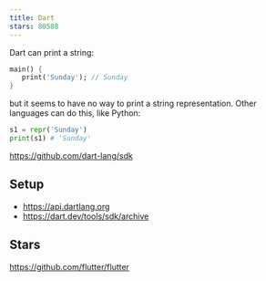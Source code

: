 ```yaml
---
title: Dart
stars: 80588
---
```


Dart can print a string:

~~~dart
main() {
   print('Sunday'); // Sunday
}
~~~

but it seems to have no way to print a string representation. Other languages
can do this, like Python:

~~~py
s1 = repr('Sunday')
print(s1) # 'Sunday'
~~~

<https://github.com/dart-lang/sdk>

## Setup

- <https://api.dartlang.org>
- <https://dart.dev/tools/sdk/archive>

## Stars

<https://github.com/flutter/flutter>
